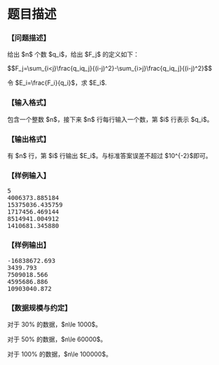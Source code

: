 # 题目描述


<h3>
【问题描述】
</h3>
<p class="MsoNormal" style="text-align:left;" align="left">
给出 $n$ 个数 $q_i$，给出 $F_j$ 的定义如下：
</p>
<p class="MsoNormal" style="text-align:left;" align="left">
$$F_j=\sum_{i&lt;j}\frac{q_iq_j}{(i-j)^2}-\sum_{i&gt;j}\frac{q_iq_j}{(i-j)^2}$$
</p>
<p class="MsoNormal" style="text-align:left;" align="left">
令 $E_i=\frac{F_i}{q_i}$，求 $E_i$.
</p>
<h3>
【输入格式】
</h3>
<p>
包含一个整数 $n$，接下来 $n$ 行每行输入一个数，第 $i$ 行表示 $q_i$。
</p>
<h3>
【输出格式】
</h3>
<p>
有 $n$ 行，第 $i$ 行输出 $E_i$。与标准答案误差不超过 $10^{-2}$即可。
</p>
<h3>
【样例输入】
</h3>
<pre>5
4006373.885184
15375036.435759
1717456.469144
8514941.004912
1410681.345880
</pre>
<h3>
【样例输出】
</h3>
<pre>-16838672.693
3439.793
7509018.566
4595686.886
10903040.872
</pre>
<h3>
【数据规模与约定】
</h3>
<p>
对于 30% 的数据，$n\le 1000$。
</p>
<p>
对于 50% 的数据，$n\le 60000$。
</p>
<p>
对于 100% 的数据，$n\le 100000$。<qi<1000000000。< p=""></qi<1000000000。<>
</p>

